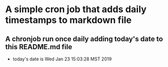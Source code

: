 A simple cron job that adds daily timestamps to markdown file
============================================================
## A chronjob run once daily adding today's date to this README.md file
* today's date is Wed Jan 23 15:03:28 MST 2019
